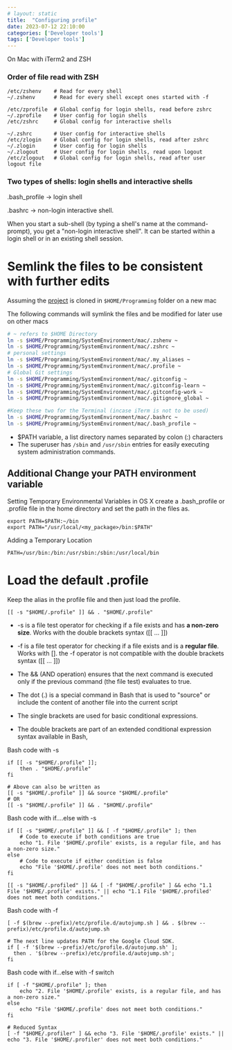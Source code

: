 ```yaml
---
# layout: static
title:  "Configuring profile"
date: 2023-07-12 22:10:00
categories: ['Developer tools']
tags: ['Developer tools']
---
```


On Mac with iTerm2 and ZSH

### Order of file read with ZSH

```shell
/etc/zshenv    # Read for every shell
~/.zshenv      # Read for every shell except ones started with -f

/etc/zprofile  # Global config for login shells, read before zshrc
~/.zprofile    # User config for login shells
/etc/zshrc     # Global config for interactive shells

~/.zshrc       # User config for interactive shells
/etc/zlogin    # Global config for login shells, read after zshrc
~/.zlogin      # User config for login shells
~/.zlogout     # User config for login shells, read upon logout
/etc/zlogout   # Global config for login shells, read after user logout file
```

### Two types of shells: login shells and interactive shells

.bash_profile ->  login shell

.bashrc -> non-login interactive shell.

When you start a sub-shell (by typing a shell's name at the command-prompt), you get a "non-login interactive shell".
It can be started within a login shell or in an existing shell session.

# Semlink the files to be consistent with further edits

Assuming the [project](https://github.com/nitinkc/SystemEnvironment) is cloned in `$HOME/Programming` folder on a new mac

The following commands will symlink the files and be modified for later use on other macs
```sh
# ~ refers to $HOME Directory
ln -s $HOME/Programming/SystemEnvironment/mac/.zshenv ~
ln -s $HOME/Programming/SystemEnvironment/mac/.zshrc ~
# personal settings
ln -s $HOME/Programming/SystemEnvironment/mac/.my_aliases ~
ln -s $HOME/Programming/SystemEnvironment/mac/.profile ~
# Global Git settings
ln -s $HOME/Programming/SystemEnvironment/mac/.gitconfig ~
ln -s $HOME/Programming/SystemEnvironment/mac/.gitconfig-learn ~
ln -s $HOME/Programming/SystemEnvironment/mac/.gitconfig-work ~
ln -s $HOME/Programming/SystemEnvironment/mac/.gitignore_global ~

#Keep these two for the Terminal (incase iTerm is not to be used)
ln -s $HOME/Programming/SystemEnvironment/mac/.bashrc ~
ln -s $HOME/Programming/SystemEnvironment/mac/.bash_profile ~
```

* $PATH variable, a list directory names separated by colon (:) characters
* The superuser has `/sbin` and `/usr/sbin` entries for easily executing system administration commands.

## Additional Change your PATH environment variable

Setting Temporary Environmental Variables in OS X
create a .bash_profile or .profile file in the home directory and set the path in the files as.

```shell
export PATH=$PATH:~/bin
export PATH="/usr/local/<my_package>/bin:$PATH"
```
Adding a Temporary Location

```shell
PATH=/usr/bin:/bin:/usr/sbin:/sbin:/usr/local/bin
```

# Load the default .profile

Keep the alias in the profile file and then just load the profile.
```shell
[[ -s "$HOME/.profile" ]] && . "$HOME/.profile"
```

* -s is a file test operator for checking if a file exists and has **a non-zero size**. Works with the double brackets syntax ([[ ... ]])
* -f is a file test operator for checking if a file exists and is a **regular file**. Works with []. the -f operator is not compatible with the double brackets syntax ([[ ... ]])

* The && (AND operation) ensures that the next command is executed only if the previous command (the file test) evaluates to true.

* The dot (.) is a special command in Bash that is used to "source" or include the content of another file into the current script

* The single brackets are used for basic conditional expressions.

* The double brackets are part of an extended conditional expression syntax available in Bash,

Bash code with -s
```shell
if [[ -s "$HOME/.profile" ]]; 
    then . "$HOME/.profile"
fi

# Above can also be written as 
[[ -s "$HOME/.profile" ]] && source "$HOME/.profile"
# OR
[[ -s "$HOME/.profile" ]] && . "$HOME/.profile"
```
Bash code with if....else with -s

```shell
if [[ -s "$HOME/.profile" ]] && [ -f "$HOME/.profile" ]; then
    # Code to execute if both conditions are true
    echo "1. File '$HOME/.profile' exists, is a regular file, and has a non-zero size."
else
    # Code to execute if either condition is false
    echo "File '$HOME/.profile' does not meet both conditions."
fi

[[ -s "$HOME/.profiled" ]] && [ -f "$HOME/.profile" ] && echo "1.1 File '$HOME/.profile' exists." || echo "1.1 File '$HOME/.profiled' does not meet both conditions."
```

Bash code with -f
```shell
[ -f $(brew --prefix)/etc/profile.d/autojump.sh ] && . $(brew --prefix)/etc/profile.d/autojump.sh

# The next line updates PATH for the Google Cloud SDK.
if [ -f '$(brew --prefix)/etc/profile.d/autojump.sh' ];
  then . '$(brew --prefix)/etc/profile.d/autojump.sh';
fi
```

Bash code with if...else with -f switch

```shell
if [ -f "$HOME/.profile" ]; then
    echo "2. File '$HOME/.profile' exists, is a regular file, and has a non-zero size."
else
    echo "File '$HOME/.profile' does not meet both conditions."
fi

# Reduced Syntax
[ -f "$HOME/.profiler" ] && echo "3. File '$HOME/.profile' exists." || echo "3. File '$HOME/.profiler' does not meet both conditions."

```